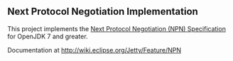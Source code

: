 ## Next Protocol Negotiation Implementation ##

This project implements the [Next Protocol Negotiation (NPN)
Specification](http://technotes.googlecode.com/git/nextprotoneg.html)
for OpenJDK 7 and greater.

Documentation at http://wiki.eclipse.org/Jetty/Feature/NPN
